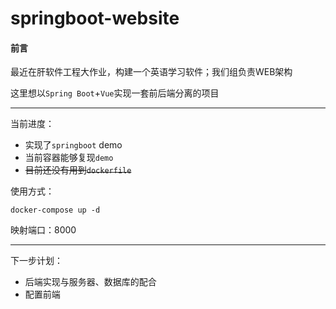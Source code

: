 # springboot-website

#### 前言

最近在肝软件工程大作业，构建一个英语学习软件；我们组负责WEB架构

这里想以`Spring Boot`+`Vue`实现一套前后端分离的项目

---

当前进度：

* 实现了`springboot` demo
* 当前容器能够复现`demo`
* ~~目前还没有用到`dockerfile`~~

使用方式：

```
docker-compose up -d
```

映射端口：8000

---

下一步计划：

* 后端实现与服务器、数据库的配合
* 配置前端